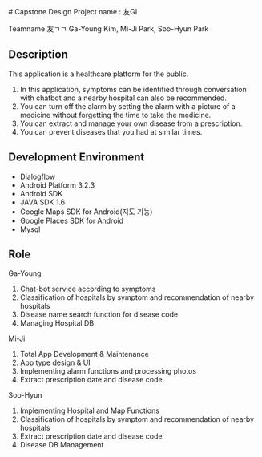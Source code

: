 \# Capstone Design 
Project name : 友GI 

Teamname 友ㄱㄱ Ga-Young Kim, Mi-Ji Park, Soo-Hyun Park


## Description
This application is a healthcare platform for the public. 
1) In this application, symptoms can be identified through conversation with chatbot and a nearby hospital can also be recommended. 
2) You can turn off the alarm by setting the alarm with a picture of a medicine without forgetting the time to take the medicine.
3) You can extract and manage your own disease from a prescription.
4) You can prevent diseases that you had at similar times.


## Development Environment
* Dialogflow
* Android Platform 3.2.3
* Android SDK
* JAVA SDK 1.6
* Google Maps SDK for Android(지도 기능)
* Google Places SDK for Android
* Mysql

## Role
Ga-Young 
1. Chat-bot service according to symptoms
2. Classification of hospitals by symptom and recommendation of nearby hospitals 
3. Disease name search function for disease code
4. Managing Hospital DB

Mi-Ji
1. Total App Development & Maintenance
2. App type design & UI
3. Implementing alarm functions and processing photos
4. Extract prescription date and disease code

Soo-Hyun
1. Implementing Hospital and Map Functions
2. Classification of hospitals by symptom and recommendation of nearby hospitals 
3. Extract prescription date and disease code
4. Disease DB Management




